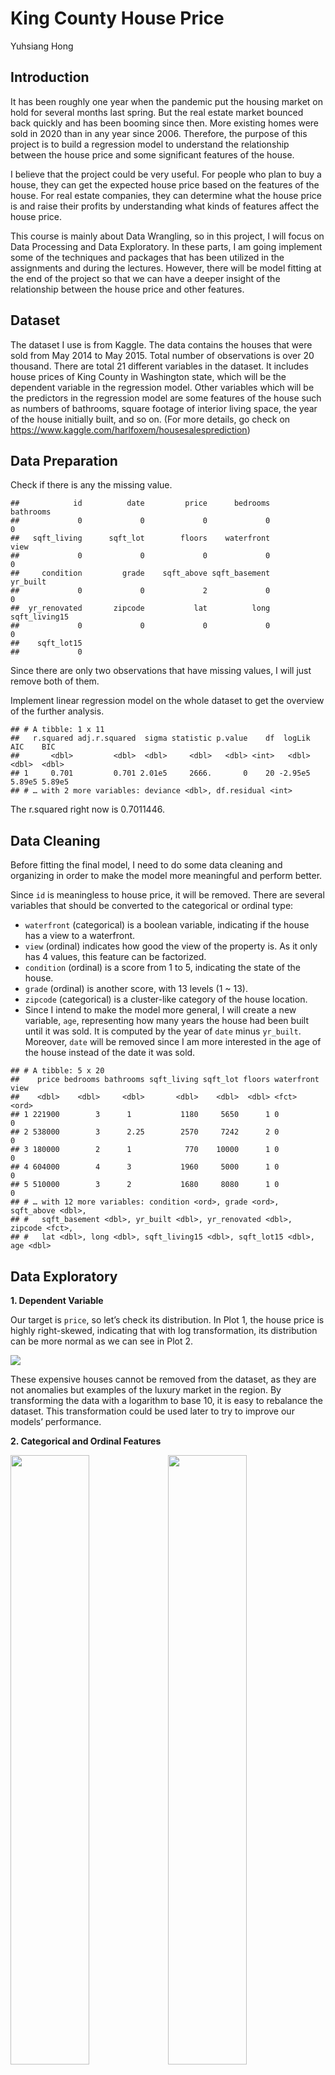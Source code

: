 King County House Price
================
Yuhsiang Hong

## Introduction

It has been roughly one year when the pandemic put the housing market on
hold for several months last spring. But the real estate market bounced
back quickly and has been booming since then. More existing homes were
sold in 2020 than in any year since 2006. Therefore, the purpose of this
project is to build a regression model to understand the relationship
between the house price and some significant features of the house.

I believe that the project could be very useful. For people who plan to
buy a house, they can get the expected house price based on the features
of the house. For real estate companies, they can determine what the
house price is and raise their profits by understanding what kinds of
features affect the house price.

This course is mainly about Data Wrangling, so in this project, I will
focus on Data Processing and Data Exploratory. In these parts, I am
going implement some of the techniques and packages that has been
utilized in the assignments and during the lectures. However, there will
be model fitting at the end of the project so that we can have a deeper
insight of the relationship between the house price and other features.

## Dataset

The dataset I use is from Kaggle. The data contains the houses that were
sold from May 2014 to May 2015. Total number of observations is over 20
thousand. There are total 21 different variables in the dataset. It
includes house prices of King County in Washington state, which will be
the dependent variable in the regression model. Other variables which
will be the predictors in the regression model are some features of the
house such as numbers of bathrooms, square footage of interior living
space, the year of the house initially built, and so on. (For more
details, go check on
<https://www.kaggle.com/harlfoxem/housesalesprediction>)

## Data Preparation

Check if there is any the missing
    value.

    ##            id          date         price      bedrooms     bathrooms 
    ##             0             0             0             0             0 
    ##   sqft_living      sqft_lot        floors    waterfront          view 
    ##             0             0             0             0             0 
    ##     condition         grade    sqft_above sqft_basement      yr_built 
    ##             0             0             2             0             0 
    ##  yr_renovated       zipcode           lat          long sqft_living15 
    ##             0             0             0             0             0 
    ##    sqft_lot15 
    ##             0

Since there are only two observations that have missing values, I will
just remove both of them.

Implement linear regression model on the whole dataset to get the
overview of the further analysis.

    ## # A tibble: 1 x 11
    ##   r.squared adj.r.squared  sigma statistic p.value    df  logLik    AIC    BIC
    ##       <dbl>         <dbl>  <dbl>     <dbl>   <dbl> <int>   <dbl>  <dbl>  <dbl>
    ## 1     0.701         0.701 2.01e5     2666.       0    20 -2.95e5 5.89e5 5.89e5
    ## # … with 2 more variables: deviance <dbl>, df.residual <int>

The r.squared right now is 0.7011446.

## Data Cleaning

Before fitting the final model, I need to do some data cleaning and
organizing in order to make the model more meaningful and perform
better.

Since `id` is meaningless to house price, it will be removed. There are
several variables that should be converted to the categorical or ordinal
type:

  - `waterfront` (categorical) is a boolean variable, indicating if the
    house has a view to a waterfront.
  - `view` (ordinal) indicates how good the view of the property is. As
    it only has 4 values, this feature can be factorized.  
  - `condition` (ordinal) is a score from 1 to 5, indicating the state
    of the house.  
  - `grade` (ordinal) is another score, with 13 levels (1 ~ 13).
  - `zipcode` (categorical) is a cluster-like category of the house
    location.
  - Since I intend to make the model more general, I will create a new
    variable, `age`, representing how many years the house had been
    built until it was sold. It is computed by the year of `date` minus
    `yr_built`. Moreover, `date` will be removed since I am more
    interested in the age of the house instead of the date it was sold.

<!-- end list -->

    ## # A tibble: 5 x 20
    ##    price bedrooms bathrooms sqft_living sqft_lot floors waterfront view 
    ##    <dbl>    <dbl>     <dbl>       <dbl>    <dbl>  <dbl> <fct>      <ord>
    ## 1 221900        3      1           1180     5650      1 0          0    
    ## 2 538000        3      2.25        2570     7242      2 0          0    
    ## 3 180000        2      1            770    10000      1 0          0    
    ## 4 604000        4      3           1960     5000      1 0          0    
    ## 5 510000        3      2           1680     8080      1 0          0    
    ## # … with 12 more variables: condition <ord>, grade <ord>, sqft_above <dbl>,
    ## #   sqft_basement <dbl>, yr_built <dbl>, yr_renovated <dbl>, zipcode <fct>,
    ## #   lat <dbl>, long <dbl>, sqft_living15 <dbl>, sqft_lot15 <dbl>, age <dbl>

## Data Exploratory

**1. Dependent Variable**

Our target is `price`, so let’s check its distribution. In Plot 1, the
house price is highly right-skewed, indicating that with log
transformation, its distribution can be more normal as we can see in
Plot 2.

![](project_code_files/figure-gfm/unnamed-chunk-5-1.png)<!-- -->

These expensive houses cannot be removed from the dataset, as they are
not anomalies but examples of the luxury market in the region. By
transforming the data with a logarithm to base 10, it is easy to
rebalance the dataset. This transformation could be used later to try to
improve our models’ performance.

**2. Categorical and Ordinal
Features**

<img src="project_code_files/figure-gfm/unnamed-chunk-6-1.png" width="50%" /><img src="project_code_files/figure-gfm/unnamed-chunk-6-2.png" width="50%" /><img src="project_code_files/figure-gfm/unnamed-chunk-6-3.png" width="50%" /><img src="project_code_files/figure-gfm/unnamed-chunk-6-4.png" width="50%" />
![](project_code_files/figure-gfm/unnamed-chunk-7-1.png)<!-- -->

From the above plots, there are some interesting observations:

  - Majority of the houses don’t have `waterfront`. For houses with
    `waterfront`, they are normally more expensive than houses without
    `waterfront`.
  - Most of houses have really bad views, which is over 90%, but the
    house price increases when the score of house’ view increases, which
    makes sense.
  - Most of the houses in the region are in an average condition 3, with
    26% of the houses being in a great condition 4, and 8% being in an
    exceptional condition 5. The house price does increase as the
    condition becomes better. However, the change isn’t significant.
  - `grade` distribution is similar to `condition` distribution. Its
    relationship with `price` seems exponential, so if log
    transformation on `price` is used, we can expect their relationship
    would be linear.
  - From top 15 `zipcode` containing the most houses, we can see that
    there is no specific area which has the most houses. `price` is
    fluctuated among these 15 houses and for more information of their
    relationship such as which area might have higher house prices, it
    still need further investigation.

**3. Numerical Features**

![](project_code_files/figure-gfm/Correlation%20Graph-1.png)<!-- -->

There are some interesting things in the correlation plot:

  - the sqft\_ features are highly correlated to each others, as
    `sqft_living` = `sqft_above` + `sqft_basement.` Therefore, I will
    examine the distribution of `sqft_basement` later to check how many
    houses actuallly have basements.
  - If the house is big, its neighbor houses are usually big, as we can
    discover this correlation from `sqft_living` and `sqft_living15` or
    `sqft_lot` and `sqft_lot15`.
  - `bathrooms` and `bedrooms` have high positive correlation with
    `sqft_living`, which is expected since more bedrooms and bathrooms
    in the house requires more space.

Let’s examine some of the numeric features that I didn’t get much
information from the above graph: `lat`, `long`, `yr_built`,
`yr_renovated`, `age`,
`floors`.

<img src="project_code_files/figure-gfm/unnamed-chunk-8-1.png" width="50%" /><img src="project_code_files/figure-gfm/unnamed-chunk-8-2.png" width="50%" /><img src="project_code_files/figure-gfm/unnamed-chunk-8-3.png" width="50%" /><img src="project_code_files/figure-gfm/unnamed-chunk-8-4.png" width="50%" /><img src="project_code_files/figure-gfm/unnamed-chunk-8-5.png" width="50%" /><img src="project_code_files/figure-gfm/unnamed-chunk-8-6.png" width="50%" /><img src="project_code_files/figure-gfm/unnamed-chunk-8-7.png" width="50%" />

From the above plots,

  - `lat` and `long` distributions suggest a higher number of houses in
    the North-West of the region. I will use ggmap to show this
    phenomenon in the below map graph.
  - Looking at the distribution of the feature `yr_built`, we can
    observe a steady increase of the number of houses since the early
    years of the 20th century. This trend can certainly be related to
    the population growth and the urban development in the region over
    the years.
  - From `yr_renovated`, we can see that there are certain number of
    houses renovated during late 20th century to early 21st century
    However, most of the houses have never been renovated. Due to this
    reason, I will create a new boolean feature, `renovated`,
    representing whether the house has been renovated or not.
  - `age` and doesn’t show some significant relationship with `price`,
    which is interesting because I thought new houses might have higher
    prices.
  - Most of the houses have no more than two `floors`.
  - Since the percentage of houses without basements is 0.6073296,
    meaning majority of houses don’t have basements, I will create a new
    variable, `basement`, indicating whether the house has a basement or
    not. Moreover, `sqft_basement` will be removed since it’s a linear
    combination of `sqft_living` and `sqft_above`.

![](project_code_files/figure-gfm/unnamed-chunk-9-1.png)<!-- -->

As we can see from the above map, northwest area has the lighter color,
indicating that this area in general has higher house prices.

All the remaining and new features in the tidy dataset: bedrooms,
bathrooms, sqft\_living, sqft\_lot, floors, waterfront, view, condition,
grade, sqft\_above, yr\_built, yr\_renovated, zipcode, lat, long,
sqft\_living15, sqft\_lot15, age, renovated, basement.

## Model Fitting

**1. Final model: dependent variable = `price`**

    ## # A tibble: 1 x 11
    ##   r.squared adj.r.squared  sigma statistic p.value    df  logLik    AIC    BIC
    ##       <dbl>         <dbl>  <dbl>     <dbl>   <dbl> <int>   <dbl>  <dbl>  <dbl>
    ## 1     0.838         0.837 1.48e5     1070.       0   105 -2.88e5 5.76e5 5.77e5
    ## # … with 2 more variables: deviance <dbl>, df.residual <int>

As we can see from the above, the final model has a higher r.squared
value than the raw model. The improvemnt rate on r.squared is
19.5277685%.

**2. Final log model: dependent variable = `log(price)`**

    ## # A tibble: 1 x 11
    ##   r.squared adj.r.squared sigma statistic p.value    df logLik     AIC     BIC
    ##       <dbl>         <dbl> <dbl>     <dbl>   <dbl> <int>  <dbl>   <dbl>   <dbl>
    ## 1     0.883         0.882 0.181     1558.       0   105  6358. -12503. -11658.
    ## # … with 2 more variables: deviance <dbl>, df.residual <int>

As we can see from the above, the final log model has a higher r.squared
value than the raw model. The improvemnt rate on r.squared is
25.9101154%. Moreover, it also outperforms the final model, indicating
that using `log(price)` as the target is more suitable for linear
regression model.

## Stepwise Model Selection

Since there are too many variables in the dataset, I will use stepwise
model selection to find out if there is smaller model that can also
predict the house price well enough. (BIC is used for model selection.)

**1. Forward stepwise model selection**

    ## # A tibble: 1 x 11
    ##   r.squared adj.r.squared sigma statistic p.value    df logLik     AIC     BIC
    ##       <dbl>         <dbl> <dbl>     <dbl>   <dbl> <int>  <dbl>   <dbl>   <dbl>
    ## 1     0.883         0.882 0.181     1588.       0   103  6356. -12505. -11675.
    ## # … with 2 more variables: deviance <dbl>, df.residual <int>

Features that are removed from the forward stepwise model: bedrooms,
sqft\_lot15.

**2. Backward stepwise model selection**

    ## # A tibble: 1 x 11
    ##   r.squared adj.r.squared sigma statistic p.value    df logLik     AIC     BIC
    ##       <dbl>         <dbl> <dbl>     <dbl>   <dbl> <int>  <dbl>   <dbl>   <dbl>
    ## 1     0.883         0.882 0.181     1588.       0   103  6356. -12505. -11675.
    ## # … with 2 more variables: deviance <dbl>, df.residual <int>

Features that are removed from the backward stepwise model: bedrooms,
sqft\_lot15.

Some observations from model selections:

  - After removing bedrooms, sqft\_lot15 from the model, both forward
    and backward stepwise models still maintain the same r squared as
    the final log model.
  - Both models remove bedrooms, sqft\_lot15, indicating that these
    features are possibly less important than others on the house price.

## Conclusion & Improvement

1.  The regression model improves a lot when some features are converted
    into categorical or ordinal types.
2.  In real world data, some variables such as prices often needs to be
    scaled in order to fit the model better.
3.  By adding new variables, the model can be more meaningful even
    though the performance doesn’t show some significant improvement.
4.  Proper Data Wrangling techniques can definitely help the model to
    obtain greater results.
5.  Variables like `zipcode` could be implemented some clustering
    algorithms to obtain more meaningful information of their
    distributions and relationships with the house price.
6.  Since the project isn’t required and focused on utilizing complex
    statistical analysis or models, I only implement the linear
    regression model. However, if we desire things like feature
    importance, more complicated models could be used such as random
    forest. Therefore, there is some room for improvement on statistical
    aspect.
